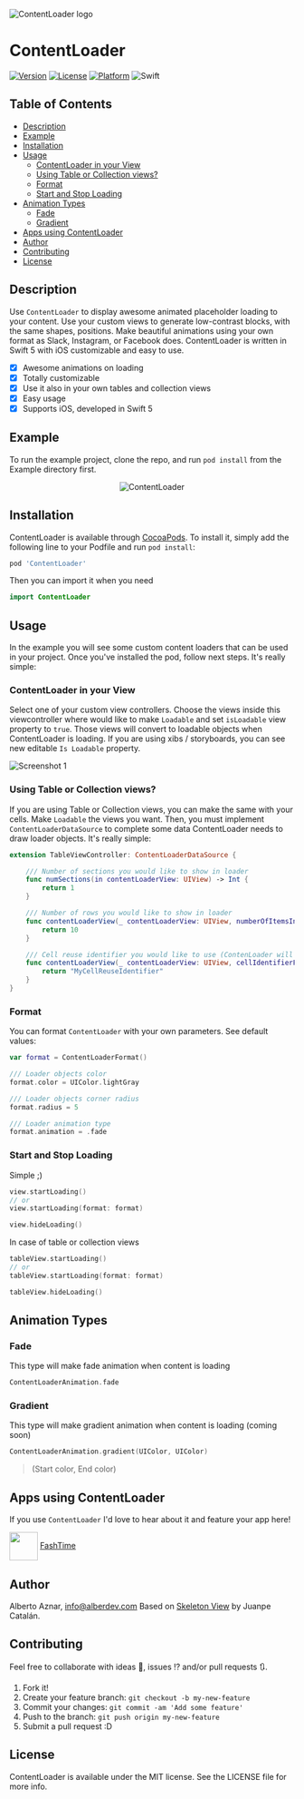 ![ContentLoader logo](https://raw.githubusercontent.com/alberdev/ContentLoader/master/Images/header_ContentLoader.png)

# ContentLoader

[![Version](https://img.shields.io/cocoapods/v/ContentLoader.svg?style=flat&colorB=008B60)](https://cocoapods.org/pods/ContentLoader)
[![License](https://img.shields.io/cocoapods/l/ContentLoader.svg?style=flat)](https://cocoapods.org/pods/ContentLoader)
[![Platform](https://img.shields.io/cocoapods/p/ContentLoader.svg?style=flat)](https://cocoapods.org/pods/ContentLoader)
![Swift](https://img.shields.io/badge/%20in-swift%205.0-orange.svg?style=flat&colorB=008B60)

## Table of Contents

- [Description](#description)
- [Example](#example)
- [Installation](#installation)
- [Usage](#usage)
    - [ContentLoader in your View](#contentloaderinyourview)
    - [Using Table or Collection views?](#usingtableorcollectionviews)
    - [Format](#format)
    - [Start and Stop Loading](#startandstoploading)
- [Animation Types](#animationtypes)
    - [Fade](#fade)
    - [Gradient](#gradient)
- [Apps using ContentLoader](#apps-using-contentloader)
- [Author](#author)
- [Contributing](#contributing)
- [License](#license)

## Description

Use `ContentLoader` to display awesome animated placeholder loading to your content. Use your custom views to generate low-contrast blocks, with the same shapes, positions. Make beautiful animations using your own format as Slack, Instagram, or Facebook does. ContentLoader is written in Swift 5 with iOS customizable and easy to use.

- [x] Awesome animations on loading
- [x] Totally customizable
- [x] Use it also in your own tables and collection views
- [x] Easy usage
- [x] Supports iOS, developed in Swift 5

## Example

To run the example project, clone the repo, and run `pod install` from the Example directory first.

<p align="center" >
<img src="https://raw.githubusercontent.com/alberdev/ContentLoader/master/Images/video.gif" alt="ContentLoader" title="ContentLoader demo">
</p>

## Installation

ContentLoader is available through [CocoaPods](https://cocoapods.org). To install
it, simply add the following line to your Podfile and run `pod install`:

```ruby
pod 'ContentLoader'
```

Then you can import it when you need

```swift
import ContentLoader
```

## Usage

In the example you will see some custom content loaders that can be used in your project. Once you've installed the pod, follow next steps. It's really simple:

### ContentLoader in your View

Select one of your custom view controllers. Choose the views inside this viewcontroller where would like to make `Loadable` and set `isLoadable` view property to `true`. Those views will convert to loadable objects when ContentLoader is loading.  If you are using xibs / storyboards, you can see new editable `Is Loadable` property. 


<img src="https://github.com/alberdev/ContentLoader/blob/master/Images/screenshot_1.png?raw=true" alt="Screenshot 1" style="margin: auto" />

### Using Table or Collection views?

If you are using Table or Collection views, you can make the same with your cells. Make `Loadable` the views you want. Then, you must implement `ContentLoaderDataSource` to complete some data ContentLoader needs to draw loader objects. It's really simple:

```swift
extension TableViewController: ContentLoaderDataSource {

    /// Number of sections you would like to show in loader
    func numSections(in contentLoaderView: UIView) -> Int {
        return 1
    }

    /// Number of rows you would like to show in loader
    func contentLoaderView(_ contentLoaderView: UIView, numberOfItemsInSection section: Int) -> Int {
        return 10
    }

    /// Cell reuse identifier you would like to use (ContenLoader will search loadable objects here!)
    func contentLoaderView(_ contentLoaderView: UIView, cellIdentifierForItemAt indexPath: IndexPath) -> String {
        return "MyCellReuseIdentifier"
    }
}
```


### Format

You can format `ContentLoader` with your own parameters. See default values:

```swift
var format = ContentLoaderFormat()

/// Loader objects color
format.color = UIColor.lightGray

/// Loader objects corner radius
format.radius = 5

/// Loader animation type
format.animation = .fade
```


### Start and Stop Loading

Simple ;)

```swift
view.startLoading()
// or
view.startLoading(format: format)
```

```swift
view.hideLoading()
```

In case of table or collection views

```swift
tableView.startLoading()
// or
tableView.startLoading(format: format)
```

```swift
tableView.hideLoading()
```


## Animation Types

### Fade

This type will make fade animation when content is loading

```swift
ContentLoaderAnimation.fade
```

### Gradient

This type will make gradient animation when content is loading (coming soon)

```swift
ContentLoaderAnimation.gradient(UIColor, UIColor)
```

>(Start color, End color)


## Apps using ContentLoader

If you use `ContentLoader` I'd love to hear about it and feature your app here!

<img src="Images/Apps/fashtime.png" width="50" height="50" valign="middle"> [FashTime](https://itunes.apple.com/app/fashtime-the-new-way/id1126538070?mt=8)

## Author

Alberto Aznar, info@alberdev.com
Based on [Skeleton View](https://github.com/Juanpe/SkeletonView) by Juanpe Catalán.

## Contributing

Feel free to collaborate with ideas 💭, issues ⁉️ and/or pull requests 🔃.

1. Fork it!
2. Create your feature branch: `git checkout -b my-new-feature`
3. Commit your changes: `git commit -am 'Add some feature'`
4. Push to the branch: `git push origin my-new-feature`
5. Submit a pull request :D

## License

ContentLoader is available under the MIT license. See the LICENSE file for more info.
